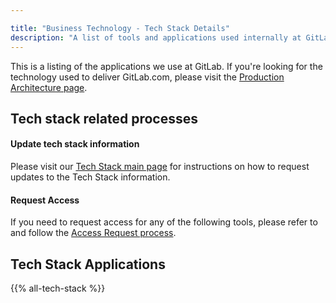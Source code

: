 ```yaml
---

title: "Business Technology - Tech Stack Details"
description: "A list of tools and applications used internally at GitLab and how to access them."
---
```


This is a listing of the applications we use at GitLab. If you're looking for the technology used to deliver GitLab.com, please visit the [Production Architecture page](https://about.gitlab.com/handbook/engineering/infrastructure/production/architecture/).

## Tech stack related processes

#### Update tech stack information

Please visit our [Tech Stack main page](/handbook/business-technology/tech-stack-applications/#tech-stack-updates) for instructions on how to request updates to the Tech Stack information.

#### Request Access

If you need to request access for any of the following tools, please refer to and follow the [Access Request process](/handbook/business-technology/team-member-enablement/onboarding-access-requests/access-requests/frequently-asked-questions/#so-you-need-access-to-a-system-or-a-groupvault).

## Tech Stack Applications

{{% all-tech-stack %}}

